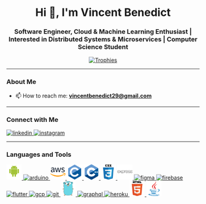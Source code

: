 <!-- Title and Short Description -->
<h1 align="center">Hi 👋, I'm Vincent Benedict</h1>
<h3 align="center">
  Software Engineer, Cloud & Machine Learning Enthusiast | Interested in Distributed Systems & Microservices | Computer Science Student
</h3>

<!-- Trophies -->
<p align="center">
  <a href="https://github.com/ryo-ma/github-profile-trophy">
    <img 
      src="https://github-profile-trophy.vercel.app/?username=vincentbmw&theme=onedark&row=1&column=7" 
      alt="Trophies" 
    />
  </a>
</p>

---

<!-- About Me -->
### About Me
- 📫 How to reach me: **vincentbenedict29@gmail.com**

---

<!-- Connect With Me -->
### Connect with Me
<p align="left">
  <a href="https://linkedin.com/in/vincent-benedict" target="_blank">
    <img 
      src="https://raw.githubusercontent.com/rahuldkjain/github-profile-readme-generator/master/src/images/icons/Social/linked-in-alt.svg" 
      alt="linkedin" 
      height="30" 
      width="40" 
    />
  </a>
  <a href="https://instagram.com/cent29_" target="_blank">
    <img 
      src="https://raw.githubusercontent.com/rahuldkjain/github-profile-readme-generator/master/src/images/icons/Social/instagram.svg" 
      alt="instagram" 
      height="30" 
      width="40" 
    />
  </a>
</p>

---

<!-- Languages and Tools -->
### Languages and Tools
<p align="left">
  <!-- Android -->
  <a href="https://developer.android.com" target="_blank" rel="noreferrer">
    <img 
      src="https://raw.githubusercontent.com/devicons/devicon/master/icons/android/android-original-wordmark.svg" 
      alt="android" 
      width="40" 
      height="40"
    />
  </a>
  <!-- Arduino -->
  <a href="https://www.arduino.cc/" target="_blank" rel="noreferrer">
    <img 
      src="https://cdn.worldvectorlogo.com/logos/arduino-1.svg" 
      alt="arduino" 
      width="40" 
      height="40"
    />
  </a>
  <!-- AWS -->
  <a href="https://aws.amazon.com" target="_blank" rel="noreferrer">
    <img 
      src="https://raw.githubusercontent.com/devicons/devicon/master/icons/amazonwebservices/amazonwebservices-original-wordmark.svg" 
      alt="aws" 
      width="40" 
      height="40"
    />
  </a>
  <!-- C -->
  <a href="https://www.cprogramming.com/" target="_blank" rel="noreferrer">
    <img 
      src="https://raw.githubusercontent.com/devicons/devicon/master/icons/c/c-original.svg" 
      alt="c" 
      width="40" 
      height="40"
    />
  </a>
  <!-- C++ -->
  <a href="https://www.w3schools.com/cpp/" target="_blank" rel="noreferrer">
    <img 
      src="https://raw.githubusercontent.com/devicons/devicon/master/icons/cplusplus/cplusplus-original.svg" 
      alt="cplusplus" 
      width="40" 
      height="40"
    />
  </a>
  <!-- CSS3 -->
  <a href="https://www.w3schools.com/css/" target="_blank" rel="noreferrer">
    <img 
      src="https://raw.githubusercontent.com/devicons/devicon/master/icons/css3/css3-original-wordmark.svg" 
      alt="css3" 
      width="40" 
      height="40"
    />
  </a>
  <!-- Express -->
  <a href="https://expressjs.com" target="_blank" rel="noreferrer">
    <img 
      src="https://raw.githubusercontent.com/devicons/devicon/master/icons/express/express-original-wordmark.svg" 
      alt="express" 
      width="40" 
      height="40"
    />
  </a>
  <!-- Figma -->
  <a href="https://www.figma.com/" target="_blank" rel="noreferrer">
    <img 
      src="https://www.vectorlogo.zone/logos/figma/figma-icon.svg" 
      alt="figma" 
      width="40" 
      height="40"
    />
  </a>
  <!-- Firebase -->
  <a href="https://firebase.google.com/" target="_blank" rel="noreferrer">
    <img 
      src="https://www.vectorlogo.zone/logos/firebase/firebase-icon.svg" 
      alt="firebase" 
      width="40" 
      height="40"
    />
  </a>
  <!-- Flutter -->
  <a href="https://flutter.dev" target="_blank" rel="noreferrer">
    <img 
      src="https://www.vectorlogo.zone/logos/flutterio/flutterio-icon.svg" 
      alt="flutter" 
      width="40" 
      height="40"
    />
  </a>
  <!-- GCP -->
  <a href="https://cloud.google.com" target="_blank" rel="noreferrer">
    <img 
      src="https://www.vectorlogo.zone/logos/google_cloud/google_cloud-icon.svg" 
      alt="gcp" 
      width="40" 
      height="40"
    />
  </a>
  <!-- Git -->
  <a href="https://git-scm.com/" target="_blank" rel="noreferrer">
    <img 
      src="https://www.vectorlogo.zone/logos/git-scm/git-scm-icon.svg" 
      alt="git" 
      width="40" 
      height="40"
    />
  </a>
  <!-- Go -->
  <a href="https://golang.org" target="_blank" rel="noreferrer">
    <img 
      src="https://raw.githubusercontent.com/devicons/devicon/master/icons/go/go-original.svg" 
      alt="go" 
      width="40" 
      height="40"
    />
  </a>
  <!-- GraphQL -->
  <a href="https://graphql.org" target="_blank" rel="noreferrer">
    <img 
      src="https://www.vectorlogo.zone/logos/graphql/graphql-icon.svg" 
      alt="graphql" 
      width="40" 
      height="40"
    />
  </a>
  <!-- Heroku -->
  <a href="https://heroku.com" target="_blank" rel="noreferrer">
    <img 
      src="https://www.vectorlogo.zone/logos/heroku/heroku-icon.svg" 
      alt="heroku" 
      width="40" 
      height="40"
    />
  </a>
  <!-- HTML5 -->
  <a href="https://www.w3.org/html/" target="_blank" rel="noreferrer">
    <img 
      src="https://raw.githubusercontent.com/devicons/devicon/master/icons/html5/html5-original-wordmark.svg" 
      alt="html5" 
      width="40" 
      height="40"
    />
  </a>
  <!-- Java -->
  <a href="https://www.java.com" target="_blank" rel="noreferrer">
    <img 
      src="https://raw.githubusercontent.com/devicons/devicon/master/icons/java/java-original.svg" 
      alt="java" 
      width="40" 
      height="40"
    />
  </a>
  <!-- JavaScript -->
  <a href="https://developer.mozilla.org/en-US/docs/Web/JavaScript" target="_blank" rel="noreferrer">
    <img 
      src="https://raw.githubusercontent.com/devicons/devicon/master/icons
